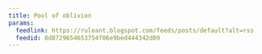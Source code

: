 ```yaml
---
title: Pool of oblivion
params:
  feedlink: https://ruleant.blogspot.com/feeds/posts/default?alt=rss
  feedid: 8d8729654653754f06e9bed444342d89
---
```

